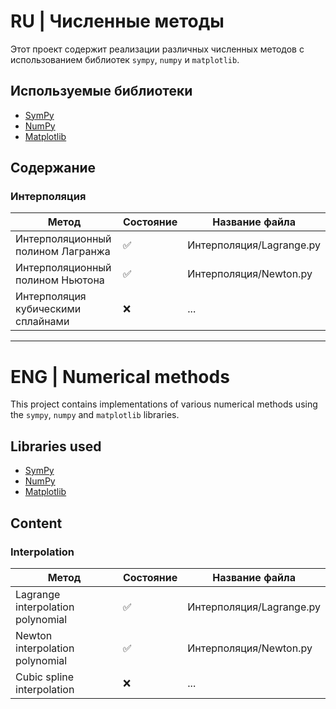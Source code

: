 # RU | Численные методы
Этот проект содержит реализации различных численных методов с использованием библиотек `sympy`, `numpy` и `matplotlib`.

## Используемые библиотеки

- [SymPy](https://www.sympy.org/)
- [NumPy](https://numpy.org/)
- [Matplotlib](https://matplotlib.org/)

## Содержание

### Интерполяция

| Метод                              | Состояние | Название файла                    |
|------------------------------------|-----------|-----------------------------------|
| Интерполяционный полином Лагранжа  | ✅       | Интерполяция/Lagrange.py          |
| Интерполяционный полином Ньютона   | ✅       | Интерполяция/Newton.py            |
| Интерполяция кубическими сплайнами | ❌       | ...                               |


------------------------------------------------------------------------------------------------------------------------

# ENG | Numerical methods
This project contains implementations of various numerical methods using the `sympy`, `numpy` and `matplotlib` libraries.

## Libraries used

- [SymPy](https://www.sympy.org/)
- [NumPy](https://numpy.org/)
- [Matplotlib](https://matplotlib.org/)

## Content

### Interpolation

| Метод                              | Состояние | Название файла                    |
|------------------------------------|-----------|-----------------------------------|
| Lagrange interpolation polynomial  | ✅       | Интерполяция/Lagrange.py          |
| Newton interpolation polynomial    | ✅       | Интерполяция/Newton.py            |
| Cubic spline interpolation         | ❌       | ...                               |
